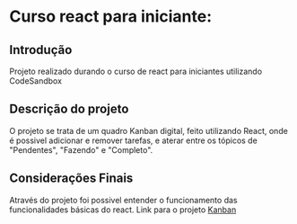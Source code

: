 # Curso react para iniciante:

## Introdução
Projeto realizado durando o curso de react para iniciantes utilizando CodeSandbox

## Descrição do projeto

O projeto se trata de um quadro Kanban digital, feito utilizando React, onde é possivel adicionar e remover tarefas,
e aterar entre os tópicos de "Pendentes", "Fazendo" e "Completo".

## Considerações Finais

Através do projeto foi possivel entender o funcionamento das funcionalidades básicas do react. Link para o projeto [Kanban](https://kel0gl.csb.app/)
